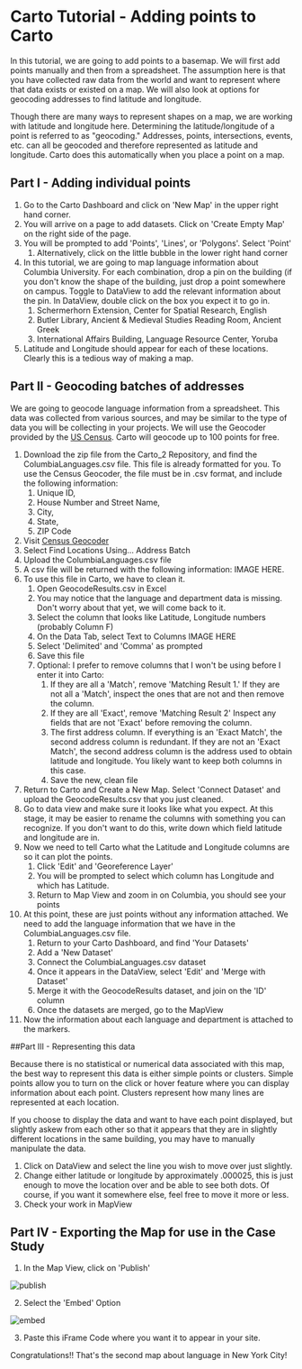 # Carto Tutorial - Adding points to Carto

In this tutorial, we are going to add points to a basemap. We will first add points manually and then from a spreadsheet. The assumption here is that you have collected raw data from the world and want to represent where that data exists or existed on a map. We will also look at options for geocoding addresses to find latitude and longitude. 

Though there are many ways to represent shapes on a map, we are working with latitude and longitude here. Determining the latitude/longitude of a point is referred to as "geocoding." Addresses, points, intersections, events, etc. can all be geocoded and therefore represented as latitude and longitude.  Carto does this automatically when you place a point on a map. 

## Part I - Adding individual points

1. Go to the Carto Dashboard and click on 'New Map' in the upper right hand corner.
2. You will arrive on a page to add datasets. Click on 'Create Empty Map' on the right side of the page.
3. You will be prompted to add 'Points', 'Lines', or 'Polygons'. Select 'Point'
	1. Alternatively, click on the little bubble in the lower right hand corner
4. In this tutorial, we are going to map language information about Columbia University. For each combination, drop a pin on the building (if you don't know the shape of the building, just drop a point somewhere on campus. Toggle to DataView to add the relevant information about the pin. In DataView, double click on the box you expect it to go in.
	1. Schermerhorn Extension, Center for Spatial Research, English
	2. Butler Library, Ancient & Medieval Studies Reading Room, Ancient Greek
	3. International Affairs Building, Language Resource Center, Yoruba
5. Latitude and Longitude should appear for each of these locations. Clearly this is a tedious way of making a map. 

## Part II - Geocoding batches of addresses

We are going to geocode language information from a spreadsheet. This data was collected from various sources, and may be similar to the type of data you will be collecting in your projects. We will use the Geocoder provided by the [US Census](https://www.census.gov/geo/maps-data/data/geocoder.html). Carto will geocode up to 100 points for free.

1.  Download the zip file from the Carto_2 Repository, and find the ColumbiaLanguages.csv file. This file is already formatted for you. To use the Census Geocoder, the file must be in .csv format, and include the following information:
	1. Unique ID,
    2. House Number and Street Name,
    3. City,
    4. State,
    5. ZIP Code
2. Visit [Census Geocoder](https://geocoding.geo.census.gov/geocoder/)
3. Select Find Locations Using... Address Batch
4. Upload the ColumbiaLanguages.csv file
5. A csv file will be returned with the following information: IMAGE HERE.
6. To use this file in Carto, we have to clean it. 
	1. Open GeocodeResults.csv in Excel
	2. You may notice that the language and department data is missing. Don't worry about that yet, we will come back to it.
	3. Select the column that looks like Latitude, Longitude numbers (probably Column F)
	4. On the Data Tab, select Text to Columns IMAGE HERE 
	5. Select 'Delimited' and 'Comma' as prompted
	6. Save this file
	7. Optional: I prefer to remove columns that I won't be using before I enter it into Carto:
		1. If they are all a 'Match', remove 'Matching Result 1.' If they are not all a 'Match', inspect the ones that are not and then remove the column. 
		2. If they are all 'Exact', remove 'Matching Result 2' Inspect any fields that are not 'Exact' before removing the column.
		3. The first address column. If everything is an 'Exact Match', the second address column is redundant. If they are not an 'Exact Match', the second address column is the address used to obtain latitude and longitude. You likely want to keep both columns in this case. 
		4. Save the new, clean file
7. Return to Carto and Create a New Map. Select 'Connect Dataset' and upload the GeocodeResults.csv that you just cleaned.
8. Go to data view and make sure it looks like what you expect. At this stage, it may be easier to rename the columns with something you can recognize. If you don't want to do this, write down which field latitude and longitude are in. 
9. Now we need to tell Carto what the Latitude and Longitude columns are so it can plot the points. 
	1. Click 'Edit' and 'Georeference Layer'
	2. You will be prompted to select which column has Longitude and which has Latitude.
	3. Return to Map View and zoom in on Columbia, you should see your points
10. At this point, these are just points without any information attached. We need to add the language information that we have in the ColumbiaLanguages.csv file.
	1. Return to your Carto Dashboard, and find 'Your Datasets'
	2. Add a 'New Dataset'
	3. Connect the ColumbiaLanguages.csv dataset
	4. Once it appears in the DataView, select 'Edit' and 'Merge with Dataset'
	5. Merge it with the GeocodeResults dataset, and join on the 'ID' column
	6. Once the datasets are merged, go to the MapView
11. Now the information about each language and department is attached to the markers. 

##Part III - Representing this data

Because there is no statistical or numerical data associated with this map, the best way to represent this data is either simple points or clusters. Simple points allow you to turn on the click or hover feature where you can display information about each point. Clusters represent how many lines are represented at each location. 

If you choose to display the data and want to have each point displayed, but slightly askew from each other so that it appears that they are in slightly different locations in the same building, you may have to manually manipulate the data.
1. Click on DataView and select the line you wish to move over just slightly. 
2. Change either latitude or longitude by approximately .000025, this is just enough to move the location over and be able to see both dots. Of course, if you want it somewhere else, feel free to move it more or less. 
3. Check your work in MapView

## Part IV - Exporting the Map for use in the Case Study

1. In the Map View, click on 'Publish' 

![publish](https://github.com/michellejm/ConflictUrbanism_LanguageJustice/blob/master/Images/cartopublish.png)

2. Select the 'Embed' Option

![embed](https://github.com/michellejm/ConflictUrbanism_LanguageJustice/blob/master/Images/embedcarto.png)

3. Paste this iFrame Code where you want it to appear in your site.


Congratulations!! That's the second map about language in New York City! 







